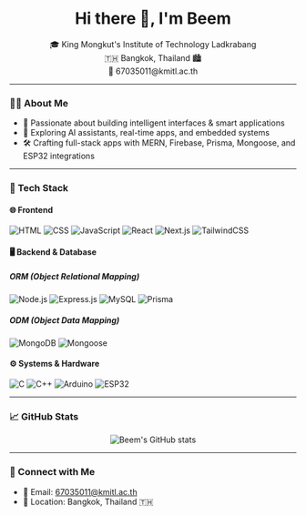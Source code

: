 <h1 align="center">Hi there 👋, I'm Beem</h1>

<p align="center">
  🎓 King Mongkut's Institute of Technology Ladkrabang <br/>
  🇹🇭 Bangkok, Thailand 🏙️ <br/>
  📧 67035011@kmitl.ac.th
</p>

---

### 👨‍💻 About Me

- 🧠 Passionate about building intelligent interfaces & smart applications  
- 🔬 Exploring AI assistants, real-time apps, and embedded systems  
- 🛠️ Crafting full-stack apps with MERN, Firebase, Prisma, Mongoose, and ESP32 integrations  

---

### 🚀 Tech Stack

#### 🌐 Frontend
![HTML](https://img.shields.io/badge/-HTML5-E34F26?logo=html5&logoColor=white&style=flat)
![CSS](https://img.shields.io/badge/-CSS3-1572B6?logo=css3&logoColor=white&style=flat)
![JavaScript](https://img.shields.io/badge/-JavaScript-F7DF1E?logo=javascript&logoColor=black&style=flat)
![React](https://img.shields.io/badge/-React-61DAFB?logo=react&logoColor=white&style=flat)
![Next.js](https://img.shields.io/badge/-Next.js-000000?logo=next.js&logoColor=white&style=flat)
![TailwindCSS](https://img.shields.io/badge/-TailwindCSS-38B2AC?logo=tailwind-css&logoColor=white&style=flat)

#### 🖥️ Backend & Database

##### ORM (Object Relational Mapping)
![Node.js](https://img.shields.io/badge/-Node.js-339933?logo=node.js&logoColor=white&style=flat)
![Express.js](https://img.shields.io/badge/-Express.js-000000?logo=express&logoColor=white&style=flat)
![MySQL](https://img.shields.io/badge/-MySQL-4479A1?logo=mysql&logoColor=white&style=flat)
![Prisma](https://img.shields.io/badge/-Prisma-2D3748?logo=prisma&logoColor=white&style=flat)

##### ODM (Object Data Mapping)
![MongoDB](https://img.shields.io/badge/-MongoDB-47A248?logo=mongodb&logoColor=white&style=flat)
![Mongoose](https://img.shields.io/badge/-Mongoose-880000?logo=mongoose&logoColor=white&style=flat)

#### ⚙️ Systems & Hardware
![C](https://img.shields.io/badge/-C-00599C?logo=c&logoColor=white&style=flat)
![C++](https://img.shields.io/badge/-C++-00599C?logo=c%2B%2B&logoColor=white&style=flat)
![Arduino](https://img.shields.io/badge/-Arduino-00979D?logo=arduino&logoColor=white&style=flat)
![ESP32](https://img.shields.io/badge/-ESP32-FF6F00?style=flat&logo=arduino&logoColor=white)

---

### 📈 GitHub Stats

<p align="center">
  <img src="https://github-readme-stats.vercel.app/api?username=beem-dev&show_icons=true&theme=radical" alt="Beem's GitHub stats" />
</p>

---

### 🔗 Connect with Me

- 📧 Email: [67035011@kmitl.ac.th](mailto:67035011@kmitl.ac.th)  
- 📍 Location: Bangkok, Thailand 🇹🇭
